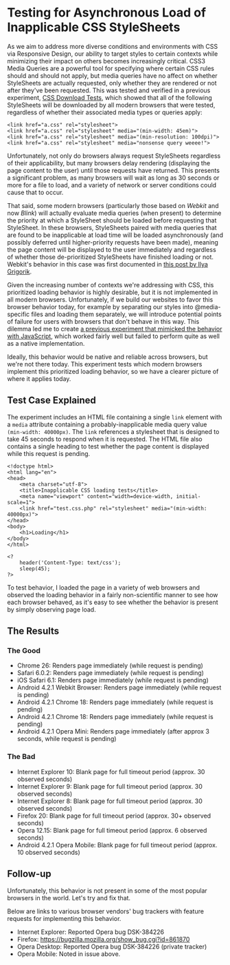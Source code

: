 # Testing for Asynchronous Load of Inapplicable CSS StyleSheets

As we aim to address more diverse conditions and environments with CSS via Responsive Design, our ability to target styles to certain contexts while minimizing their impact on others becomes increasingly critical. CSS3 Media Queries are a powerful tool for specifying where certain CSS rules should and should not apply, but media queries have no affect on whether StyleSheets are actually requested, only whether they are rendered or not after they've been requested. This was tested and verified in a previous experiment, [CSS Download Tests](http://scottjehl.github.io/CSS-Download-Tests/), which showed that all of the following StyleSheets will be downloaded by all modern browsers that were tested, regardless of whether their associated media types or queries apply:

````
<link href="a.css" rel="stylesheet">
<link href="a.css" rel="stylesheet" media="(min-width: 45em)">
<link href="a.css" rel="stylesheet" media="(min-resolution: 100dpi)">
<link href="a.css" rel="stylesheet" media="nonsense query weeee!">
````

Unfortunately, not only do browsers always request StyleSheets regardless of their applicability, but many browsers delay rendering (displaying the page content to the user) until those requests have returned. This presents a significant problem, as many browsers will wait as long as 30 seconds or more for a file to load, and a variety of network or server conditions could cause that to occur.

That said, some modern browsers (particularly those based on _Webkit_ and now _Blink_) will actually evaluate media queries (when present) to determine the priority at which a StyleSheet should be loaded before requesting that StyleSheet. In these browsers, StyleSheets paired with media queries that are found to be inapplicable at load time will be loaded asynchronously (and possibly deferred until higher-priority requests have been made), meaning the page content will be displayed to the user immediately and regardless of whether those de-prioritized StyleSheets have finished loading or not. Webkit's behavior in this case was first documented in [this post by Ilya Grigorik](http://www.igvita.com/2012/06/14/debunking-responsive-css-performance-myths/).

Given the increasing number of contexts we're addressing with CSS, this prioritized loading behavior is highly desirable, but it is not implemented in all modern browsers. Unfortunately, if we build our websites to favor this browser behavior today, for example by separating our styles into @media-specific files and loading them separately, we will introduce potential points of failure for users with browsers that don't behave in this way. This dilemma led me to create [a previous experiment that mimicked the behavior with JavaScript](https://github.com/scottjehl/eCSSential), which worked fairly well but failed to perform quite as well as a native implementation.

Ideally, this behavior would be native and reliable across browsers, but we're not there today. This   experiment tests which modern browsers implement this prioritized loading behavior, so we have a clearer picture of where it applies today.

## Test Case Explained

The experiment includes an HTML file containing a single `link` element with a `media` attribute containing a probably-inapplicable media query value `(min-width: 40000px)`. The `link` references a stylesheet that is designed to take 45 seconds to respond when it is requested. The HTML file also contains a single heading to test whether the page content is displayed while this request is pending.

```` index.html:
<!doctype html>
<html lang="en">
<head>
	<meta charset="utf-8">
	<title>Inapplicable CSS loading tests</title>
	<meta name="viewport" content="width=device-width, initial-scale=1">
	<link href="test.css.php" rel="stylesheet" media="(min-width: 40000px)">
</head>
<body>
	<h1>Loading</h1>
</body>
</html>
````

```` test.css.php:
<?
	header('Content-Type: text/css');
	sleep(45);
?>
````

To test behavior, I loaded the page in a variety of web browsers and observed the loading behavior in a fairly non-scientific manner to see how each browser behaved, as it's easy to see whether the behavior is present by simply observing page load.


## The Results

### The Good

- Chrome 26: Renders page immediately (while request is pending)
- Safari 6.0.2: Renders page immediately (while request is pending)
- iOS Safari 6.1: Renders page immediately (while request is pending)
- Android 4.2.1 Webkit Browser: Renders page immediately (while request is pending)
- Android 4.2.1 Chrome 18: Renders page immediately (while request is pending)
- Android 4.2.1 Chrome 18: Renders page immediately (while request is pending)
- Android 4.2.1 Opera Mini: Renders page immediately (after approx 3 seconds, while request is pending)


### The Bad

- Internet Explorer 10: Blank page for full timeout period (approx. 30 observed seconds)
- Internet Explorer 9: Blank page for full timeout period (approx. 30 observed seconds)
- Internet Explorer 8: Blank page for full timeout period (approx. 30 observed seconds)
- Firefox 20: Blank page for full timeout period (approx. 30+ observed seconds)
- Opera 12.15: Blank page for full timeout period (approx. 6 observed seconds)
- Android 4.2.1 Opera Mobile: Blank page for full timeout period (approx. 10 observed seconds)


## Follow-up

Unfortunately, this behavior is not present in some of the most popular browsers in the world. Let's try and fix that.

Below are links to various browser vendors' bug trackers with feature requests for implementing this behavior.

- Internet Explorer: Reported Opera bug DSK-384226
- Firefox: https://bugzilla.mozilla.org/show_bug.cgi?id=861870
- Opera Desktop: Reported Opera bug DSK-384226 (private tracker)
- Opera Mobile: Noted in issue above.





